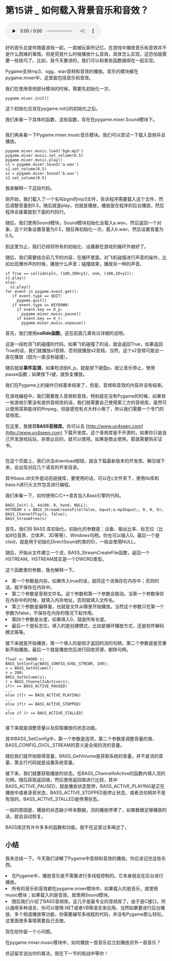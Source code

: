 # 第15讲 _ 如何载入背景音乐和音效？

<audio id="audio" title="第15讲 | 如何载入背景音乐和音效？" controls="" preload="none"><source id="mp3" src="https://static001.geekbang.org/resource/audio/d6/68/d6924e7807e48a266c6d8535c4ecd868.mp3"></audio>

好的音乐总是伴随着游戏一起，一直被玩家所记忆。在游戏中播放音乐和音效并不是什么困难的事情，但是究竟什么时候播放什么音效，具体怎么实现，这恐怕就需要一些技巧了。比如，我今天要讲的，我们可以和某些函数捆绑在一起实现。

Pygame支持mp3、ogg、wav音频和音效的播放。音乐的模块都在pygame.mixer中，这里面包括音乐和音效。

我们在使用音频部分模块的时候，需要先初始化一次。

```
pygame.mixer.init()

```

这个初始化应该在pygame.init()的初始化之后。

我们来看一下具体的函数，这些函数，存在在pygame.mixer.Sound模块下。

<img src="https://static001.geekbang.org/resource/image/29/4d/299c0650d736f939189c49b32eb2b54d.jpg" alt="">

我们再来看一下Pygame.mixer.music音乐模块。我们可以尝试一下载入音频并且播放。

```
pygame.mixer.music.load('bgm.mp3')
pygame.mixer.music.set_volume(0.5)
pygame.mixer.music.play()
s1 = pygame.mixer.Sound('a.wav') 
s1.set_volume(0.5)
s2 = pygame.mixer.Sound('b.wav')
s2.set_volume(0.5)

```

我来解释一下这段代码。

刚开始，我们载入了一个名叫bgm的mp3文件，告诉程序需要载入这个文件，然后调整音量到0.5，随后就是play，也就是播放，播放是在程序的后台播放，然后程序会接着跑到下面的代码行。

随后，我们使用Sound模块，Sound模块初始化会载入a.wav，然后返回一个对象，这个对象设置音量为0.5，随后再初始化一次，载入b.wav，然后设置音量为0.5。

到这里为止，我们已经将所有的初始化、设置都在游戏的循环外做好了。

随后，我们需要结合前几节的内容，在循环里面，对飞机碰撞进行声音的操作，比如出现爆炸声的时候，播放什么声音；碰撞结束，播放另一种的声音。

```
if True == collide(pln, (100,300+y1), enm, (100,20+y2)):
s1.play()
else:
  s2.play()
for event in pygame.event.get():
   if event.type == QUIT:
     pygame.quit()
   if event.type == KEYDOWN:
     if event.key == K_p:
       pygame.mixer.music.pause()
     if event.key == K_r:
       pygame.mixer.music.unpause()

```

首先，我们使用**collide函数**。这在前面几章有过详细的说明。

这是一段检测飞机碰撞的代码，如果飞机碰撞了的话，就会返回True，如果返回True的话，我们就播放s1音频，否则就播放s2音频。当然，这个s2音频可能会一直在播放（因为一直没有碰撞）。

随后就是**事件监测**，如果检测到K_p，就是按下键盘p，就让音乐停止，使用pause函数；如果按下r键，就恢复播放。

我们在Pygame上的操作已经基本结束了，但是，音频和音效的内容并没有结束。

在游戏编程中，我们需要嵌入音频和音效，特别是在没有Pygame的时候，如果有一些游戏引擎没有提供音频库的话，我们就需要自己使用第三方的音频库。虽然可以使用耳熟能详的ffmpeg，但是感觉有点大材小用了，所以我们需要一个专门的音频库。

在这里，我推荐**BASS音频库**。你可以去 [http://www.un4seen.com](http://www.un4seen.com) 下载开发库。这个音频库是不开源的，如果你只是自己开发游戏玩玩，非商业目的，就可以使用。如果是商业使用，那就需要购买证书。

<img src="https://static001.geekbang.org/resource/image/90/e2/9022635f73854d8b464a188c585ee6e2.jpg" alt="">

在这个页面上，我们点击download按钮，就会下载最新版本的开发库。解压缩下来，会出现对应几个语言的开发目录。

其中bass.dll文件是动态链接库，要使用的话，可以在c文件夹下，使用lib库和bass.h进行头文件包含进行编程。

我们来看一下，如何使用C/C++语言加入Bass引擎的代码。

```
BASS_Init(-1, 44100, 0, hwnd, NULL);
HSTREAM s = BASS_StreamCreateFile(false, &quot;a.mp3&quot;, 0, 0, 0);
BASS_ChannelPlay(s, false);
BASS_StreamFree(s)

```

首先，我们将 BASS 库初始化，初始化的参数是：设备、输出比率、标志位（比如8位音质、立体声、3D等等）、Windows句柄。你也可以输入0。最后一个是clsid，就是用于初始化DirectSound的类的ID，一般会使用NULL。

随后，开始从文件建立一个流，BASS_StreamCreateFile函数，返回一个HSTREAM。HSTREAM其实是一个DWORD类型。

这个函数里的参数，我也解释一下。

<li>
第一个参数是内存。如果传入true的话，就将这个流保存在内存中；否则的话，就不保存在内存中。
</li>
<li>
第二个参数是音频文件名。这个参数和第一个参数会联动。当第一个参数保存在内存中的时候，就填入内存地址，否则就填入文件名。
</li>
<li>
第三个参数是偏移量，也就是文件从哪里开始播放。当然这个参数只在第一个参数为false，不保存在内存的情况下起作用。
</li>
<li>
第四个参数是长度，如果填入0，就是所有长度。
</li>
<li>
最后一个是标志位，填入的是创建模式，比如是循环播放方式，还是软件解码模式等等。
</li>

接下来就是开始播放，第一个填入的是刚才返回的流的句柄，第二个参数是是否重新开始播放。最后一个就是播放完后进行回收资源，删除句柄。

```
float v; DWORD r;
BASS_SetConfig(BASS_CONFIG_GVOL_STREAM, 100);
v = BASS_GetVolume();
v = 200;
BASS_SetVolume(v);
r = BASS_ChannelIsActive(s);
if(r == BASS_ACTIVE_PAUSED)
...
else if(r == BASS_ACTIVE_PLAYING)
...
else if(r == BASS_ACTIVE_STOPPED)
...
else if (r == BASS_ACTIVE_STALLED)
  ..

```

接下来就是调整音量以及获取播放的状态功能。

其中BASS_SetConfig中，第一个参数是选项，第二个参数是调整音量的值，BASS_CONFIG_GVOL_STREAM的意义是全局的流的音量。

随后我们就开始取得音量，BASS_GetVolume是获取系统的音量，并不是流的音量，第五行代码就是设置系统音量。

接下来，我们就要获取播放的状态。在BASS_ChannelIsActive的函数内填入流的句柄，随后获取返回值，然后使用返回值进行比较，其中BASS_ACTIVE_PAUSED，就是播放状态暂停，BASS_ACTIVE_PLAYING是正在播放中或者录音状态，BASS_ACTIVE_STOPPED是停止状态，或者流句柄并不是有效的，BASS_ACTIVE_STALLED是停滞状态。

一般的原因是，播放的状态缺少样本数据，流的播放停滞了，如果数据足够播放的话，就会自动恢复。

BASS库还有许许多多的函数和功能，就不在这里过多阐述了。

## 小结

我来总结一下。今天我们讲解了Pygame中音频和音效的播放。你应该记住这些东西。

<li>
在Pygame中，播放音乐是不需要进行多线程控制的。它本身就会在后台进行播放。
</li>
<li>
所有的音乐和音效都在pygame.mixer模块中，如果载入的是音乐，就使用music模块；如果载入的是音效，就使用Sound模块。
</li>
<li>
随后我们介绍了BASS音频库。这几乎是最专业的音频库了。由于是C接口，所以通用多种语言，你可以使用.NET或者VB等语言来应用。当然如果要进行后台播放、多个频道播放等功能，你需要编写多线程的代码，并没有Pygame那么轻松，这里面很多事情需要自己去做。
</li>

现在给你留一个小问题。

在pygame.mixer.music模块中，如何播放一首音乐后立刻播放另外一首音乐？

欢迎留言说出你的看法。我在下一节的挑战中等你！
